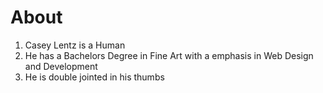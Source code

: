 About
========

<ol>
  <li>Casey Lentz is a Human</li>
  <li>He has a Bachelors Degree in Fine Art with a emphasis in Web Design and Development</li>
  <li>He is double jointed in his thumbs</li>
</ol>

